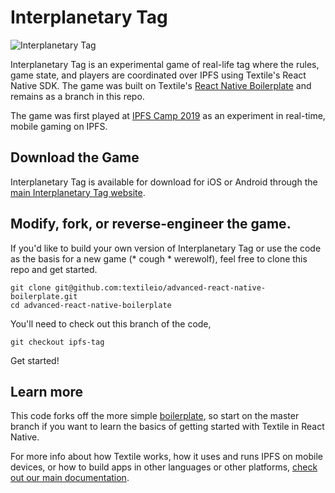# Interplanetary Tag

![Interplanetary Tag](http://t.txtl.us/img/bg-masthead.jpg)

Interplanetary Tag is an experimental game of real-life tag where the rules, game state, and players are coordinated over IPFS using Textile's React Native SDK. The game was built on Textile's [React Native Boilerplate](https://github.com/textileio/advanced-react-native-boilerplate) and remains as a branch in this repo.

The game was first played at [IPFS Camp 2019](https://camp.ipfs.io/) as an experiment in real-time, mobile gaming on IPFS.

## Download the Game

Interplanetary Tag is available for download for iOS or Android through the [main Interplanetary Tag website](https://t.txtl.us/).

## Modify, fork, or reverse-engineer the game.

If you'd like to build your own version of Interplanetary Tag or use the code as the basis for a new game (* cough * werewolf), feel free to clone this repo and get started.

```
git clone git@github.com:textileio/advanced-react-native-boilerplate.git
cd advanced-react-native-boilerplate
```

You'll need to check out this branch of the code,

```
git checkout ipfs-tag
```

Get started!

## Learn more

This code forks off the more simple [boilerplate](https://github.com/textileio/advanced-react-native-boilerplate), so start on the master branch if you want to learn the basics of getting started with Textile in React Native.

For more info about how Textile works, how it uses and runs IPFS on mobile devices, or how to build apps in other languages or other platforms, [check out our main documentation](https://docs.textile.io/).

